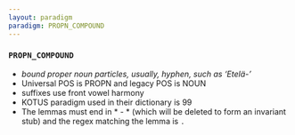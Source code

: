 ```yaml
---
layout: paradigm
paradigm: PROPN_COMPOUND
---
```

### ` PROPN_COMPOUND `

* _bound proper noun particles, usually, hyphen, such as ‘Etelä-’_
* Universal POS is PROPN and legacy POS is NOUN
* suffixes use front vowel harmony
* KOTUS paradigm used in their dictionary is 99
* The lemmas must end in * - * (which will be deleted to form an invariant stub) and the regex matching the lemma is ` . `
